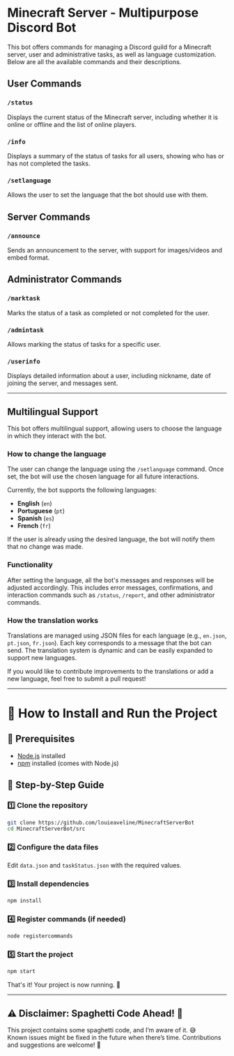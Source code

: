 # Minecraft Server - Multipurpose Discord Bot

This bot offers commands for managing a Discord guild for a Minecraft server, user and administrative tasks, as well as language customization. Below are all the available commands and their descriptions.

## User Commands

### `/status`
Displays the current status of the Minecraft server, including whether it is online or offline and the list of online players.

### `/info`
Displays a summary of the status of tasks for all users, showing who has or has not completed the tasks.

### `/setlanguage`
Allows the user to set the language that the bot should use with them.

## Server Commands

### `/announce`
Sends an announcement to the server, with support for images/videos and embed format.

## Administrator Commands

### `/marktask`
Marks the status of a task as completed or not completed for the user.

### `/admintask`
Allows marking the status of tasks for a specific user.

### `/userinfo`
Displays detailed information about a user, including nickname, date of joining the server, and messages sent.

---

## Multilingual Support

This bot offers multilingual support, allowing users to choose the language in which they interact with the bot.

### How to change the language

The user can change the language using the `/setlanguage` command. Once set, the bot will use the chosen language for all future interactions.

Currently, the bot supports the following languages:

- **English** (`en`)
- **Portuguese** (`pt`)
- **Spanish** (`es`)
- **French** (`fr`)

If the user is already using the desired language, the bot will notify them that no change was made.

### Functionality

After setting the language, all the bot's messages and responses will be adjusted accordingly. This includes error messages, confirmations, and interaction commands such as `/status`, `/report`, and other administrator commands.

### How the translation works

Translations are managed using JSON files for each language (e.g., `en.json`, `pt.json`, `fr.json`). Each key corresponds to a message that the bot can send. The translation system is dynamic and can be easily expanded to support new languages.

If you would like to contribute improvements to the translations or add a new language, feel free to submit a pull request!

---

# 📌 How to Install and Run the Project  

## 🔧 Prerequisites  
- [Node.js](https://nodejs.org/) installed  
- [npm](https://www.npmjs.com/) installed (comes with Node.js)  

## 🚀 Step-by-Step Guide  

### 1️⃣ Clone the repository  
```sh
git clone https://github.com/louieaveline/MinecraftServerBot
cd MinecraftServerBot/src
```

### 2️⃣ Configure the data files  
Edit `data.json` and `taskStatus.json` with the required values.  

### 3️⃣ Install dependencies  
```sh
npm install
```

### 4️⃣ Register commands (if needed)  
```sh
node registercommands
```

### 5️⃣ Start the project  
```sh
npm start
```

That's it! Your project is now running. 🚀  

---

## ⚠️ Disclaimer: Spaghetti Code Ahead! 🍝

This project contains some spaghetti code, and I’m aware of it. 😅  
Known issues might be fixed in the future when there’s time. Contributions and suggestions are welcome! 🚀  

